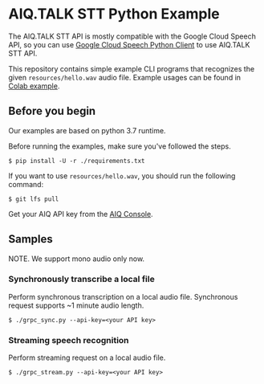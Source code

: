 # AIQ.TALK STT Python Example

The AIQ.TALK STT API is mostly compatible with the Google Cloud Speech API,
so you can use
[Google Cloud Speech Python Client](https://github.com/googleapis/python-speech)
to use AIQ.TALK STT API.

This repository contains simple example CLI programs that recognizes the given
`resources/hello.wav` audio file. Example usages can be found in [Colab example](https://colab.research.google.com/drive/1xT8vJnEcROI7a_4xA8E8sZtsK2_4lh9u#scrollTo=6pTb9KvAgV5E).

## Before you begin

Our examples are based on python 3.7 runtime.

Before running the examples, make sure you've followed the steps.

```shell
$ pip install -U -r ./requirements.txt
```

If you want to use `resources/hello.wav`, you should run the following command:

```
$ git lfs pull
```

Get your AIQ API key from the
[AIQ Console](https://aiq.skelterlabs.com/console).

## Samples

NOTE. We support mono audio only now.

### Synchronously transcribe a local file

Perform synchronous transcription on a local audio file.
Synchronous request supports ~1 minute audio length.

```shell
$ ./grpc_sync.py --api-key=<your API key>
```

### Streaming speech recognition

Perform streaming request on a local audio file.

```shell
$ ./grpc_stream.py --api-key=<your API key>
```
